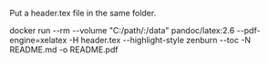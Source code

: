 <!-- docker run --rm --volume "C:/Docker/GPS_docs/:/data" pandoc/latex:2.6 --pdf-engine=xelatex --highlight-style zenburn --toc -N README.md -o README.pdf -->

Put a header.tex file in the same folder. 

docker run --rm --volume "C:/path/:/data" pandoc/latex:2.6 --pdf-engine=xelatex -H header.tex --highlight-style zenburn --toc -N README.md -o README.pdf

